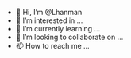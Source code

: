 - 👋 Hi, I’m @Lhanman
- 👀 I’m interested in ...
- 🌱 I’m currently learning ...
- 💞️ I’m looking to collaborate on ...
- 📫 How to reach me ...

<!---
Lhanman/Lhanman is a ✨ special ✨ repository because its `README.md` (this file) appears on your GitHub profile.
You can click the Preview link to take a look at your changes.
--->
